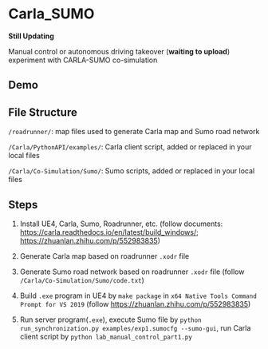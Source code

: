 # Carla_SUMO
**Still Updating**

Manual control or autonomous driving takeover (**waiting to upload**) experiment with CARLA-SUMO co-simulation

## Demo



## File Structure

`/roadrunner/`: map files used to generate Carla map and Sumo road network

`/Carla/PythonAPI/examples/`: Carla client script, added or replaced in your local files

`/Carla/Co-Simulation/Sumo/`: Sumo scripts, added or replaced in your local files

## Steps

1. Install UE4, Carla, Sumo, Roadrunner, etc. (follow documents: https://carla.readthedocs.io/en/latest/build_windows/; https://zhuanlan.zhihu.com/p/552983835)

2. Generate Carla map based on roadrunner `.xodr` file
3. Generate Sumo road network based on roadrunner `.xodr` file (follow `/Carla/Co-Simulation/Sumo/code.txt`)
4. Build `.exe` program in UE4 by `make package` in `x64 Native Tools Command Prompt for VS 2019` (follow https://zhuanlan.zhihu.com/p/552983835)

4. Run server program(`.exe`), execute Sumo file by `python run_synchronization.py examples/exp1.sumocfg --sumo-gui`, run Carla client script by `python lab_manual_control_part1.py`

